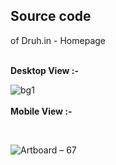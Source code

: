 ## Source code
of
Druh.in - Homepage
<br>

<br>
<b>Desktop View :-</b>

<br>

![bg1](https://user-images.githubusercontent.com/46156118/72636048-3bcd5480-3984-11ea-8d1a-076d44064475.png)
<br>
<br>
<b>Mobile View :-</b>

<br>

![Artboard – 67](https://user-images.githubusercontent.com/46156118/72636132-6c14f300-3984-11ea-86c4-f37e723be028.png)
